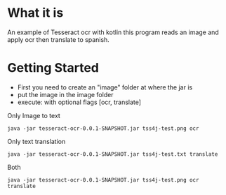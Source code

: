 # What it is
An example of Tesseract ocr with kotlin
this program reads an image and apply ocr then translate to spanish.

# Getting Started

* First you need to create an "image" folder at where the jar is
* put the image in the image folder
* execute:
with optional flags [ocr, translate]

Only Image to text
 ```
java -jar tesseract-ocr-0.0.1-SNAPSHOT.jar tss4j-test.png ocr
 ```

Only text translation
 ```
java -jar tesseract-ocr-0.0.1-SNAPSHOT.jar tss4j-test.txt translate
 ```
Both

 ```
java -jar tesseract-ocr-0.0.1-SNAPSHOT.jar tss4j-test.png ocr translate
 ```


